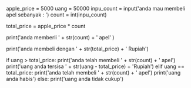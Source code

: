 apple_price = 5000
uang = 50000
inpu_count = input('anda mau membeli apel sebanyak : ')
count = int(inpu_count)

total_price = apple_price * count

print('anda memberli ' + str(count) + ' apel' )

print('anda membeli dengan ' + str(total_price) + ' Rupiah')

if uang > total_price:
    print('anda telah membeli ' + str(count) + ' apel')
    print('uang anda tersisa ' + str(uang - total_price) + 'Rupiah')
elif uang == total_price:
    print('anda telah membeli ' + str(count) + ' apel')
    print('uang anda habis')
else:
    print('uang anda tidak cukup')
